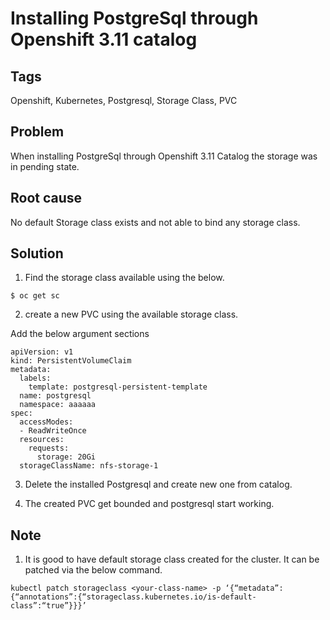 # Installing PostgreSql through Openshift 3.11 catalog

## Tags

Openshift, Kubernetes, Postgresql, Storage Class, PVC

## Problem 

When installing PostgreSql through Openshift 3.11 Catalog the storage was in pending state. 

## Root cause

No default Storage class exists and not able to bind any storage class.

## Solution

1. Find the storage class available using the below.

```
$ oc get sc

```

2. create a new PVC using the available storage class.

Add the below argument sections 
```
apiVersion: v1
kind: PersistentVolumeClaim
metadata:
  labels:
    template: postgresql-persistent-template
  name: postgresql
  namespace: aaaaaa
spec:
  accessModes:
  - ReadWriteOnce
  resources:
    requests:
      storage: 20Gi
  storageClassName: nfs-storage-1
```

3. Delete the installed Postgresql and create new one from catalog. 

4. The created PVC get bounded and postgresql start working.


## Note

1. It is good to have default storage class created for the cluster. It can be patched via the below command.
```
kubectl patch storageclass <your-class-name> -p ‘{“metadata”: {“annotations”:{“storageclass.kubernetes.io/is-default-class”:“true”}}}’
```
